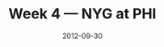 ---
layout: game
title: Week 4 — NYG at PHI
season: 2012
game_id: 2012_04_NYG_PHI
week: 4
date: 2012-09-30
home_team: PHI
away_team: NYG
final_home: 
final_away: 
pbp_url: /assets/data/pbp/2012/2012_04_NYG_PHI.csv.gz
---
